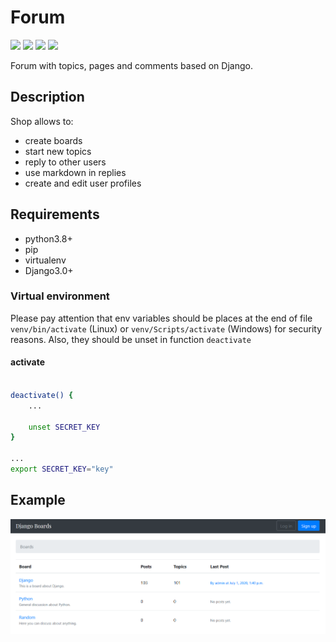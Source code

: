 # Forum

![](https://img.shields.io/badge/python-v3.8-blue) ![](https://img.shields.io/badge/django-3.0.7-blue) ![](https://img.shields.io/badge/platform-windows%20%7C%20linux-lightgrey) ![](https://img.shields.io/badge/license-MIT-green)

Forum with topics, pages and comments based on Django.

## Description

Shop allows to:

- create boards
- start new topics
- reply to other users
- use markdown in replies
- create and edit user profiles

## Requirements

- python3.8+
- pip
- virtualenv
- Django3.0+

### Virtual environment

Please pay attention that env variables should be places at the end of file `venv/bin/activate` (Linux) or `venv/Scripts/activate` (Windows) for security reasons. Also, they should be unset in function `deactivate`

#### activate
```bash

deactivate() {
    ...

    unset SECRET_KEY
}

...
export SECRET_KEY="key"
```

## Example

![](./forum_example.png)
